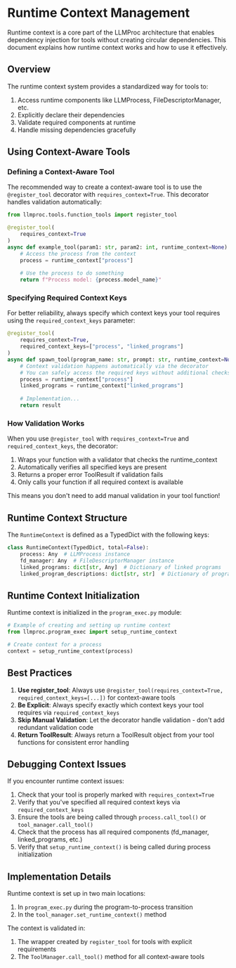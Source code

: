 # Runtime Context Management

Runtime context is a core part of the LLMProc architecture that enables dependency injection for tools without creating circular dependencies. This document explains how runtime context works and how to use it effectively.

## Overview

The runtime context system provides a standardized way for tools to:

1. Access runtime components like LLMProcess, FileDescriptorManager, etc.
2. Explicitly declare their dependencies
3. Validate required components at runtime
4. Handle missing dependencies gracefully

## Using Context-Aware Tools

### Defining a Context-Aware Tool

The recommended way to create a context-aware tool is to use the `@register_tool` decorator with `requires_context=True`. This decorator handles validation automatically:

```python
from llmproc.tools.function_tools import register_tool

@register_tool(
    requires_context=True
)
async def example_tool(param1: str, param2: int, runtime_context=None):
    # Access the process from the context
    process = runtime_context["process"]
    
    # Use the process to do something
    return f"Process model: {process.model_name}"
```

### Specifying Required Context Keys

For better reliability, always specify which context keys your tool requires using the `required_context_keys` parameter:

```python
@register_tool(
    requires_context=True,
    required_context_keys=["process", "linked_programs"]
)
async def spawn_tool(program_name: str, prompt: str, runtime_context=None):
    # Context validation happens automatically via the decorator
    # You can safely access the required keys without additional checks
    process = runtime_context["process"]
    linked_programs = runtime_context["linked_programs"]
    
    # Implementation...
    return result
```

### How Validation Works

When you use `@register_tool` with `requires_context=True` and `required_context_keys`, the decorator:

1. Wraps your function with a validator that checks the runtime_context
2. Automatically verifies all specified keys are present
3. Returns a proper error ToolResult if validation fails
4. Only calls your function if all required context is available

This means you don't need to add manual validation in your tool function!

## Runtime Context Structure

The `RuntimeContext` is defined as a TypedDict with the following keys:

```python
class RuntimeContext(TypedDict, total=False):
    process: Any  # LLMProcess instance
    fd_manager: Any  # FileDescriptorManager instance
    linked_programs: dict[str, Any]  # Dictionary of linked programs
    linked_program_descriptions: dict[str, str]  # Dictionary of program descriptions
```

## Runtime Context Initialization

Runtime context is initialized in the `program_exec.py` module:

```python
# Example of creating and setting up runtime context
from llmproc.program_exec import setup_runtime_context

# Create context for a process
context = setup_runtime_context(process)
```

## Best Practices

1. **Use register_tool**: Always use `@register_tool(requires_context=True, required_context_keys=[...])` for context-aware tools
2. **Be Explicit**: Always specify exactly which context keys your tool requires via `required_context_keys`
3. **Skip Manual Validation**: Let the decorator handle validation - don't add redundant validation code
4. **Return ToolResult**: Always return a ToolResult object from your tool functions for consistent error handling

## Debugging Context Issues

If you encounter runtime context issues:

1. Check that your tool is properly marked with `requires_context=True`
2. Verify that you've specified all required context keys via `required_context_keys`
3. Ensure the tools are being called through `process.call_tool()` or `tool_manager.call_tool()`
4. Check that the process has all required components (fd_manager, linked_programs, etc.)
5. Verify that `setup_runtime_context()` is being called during process initialization

## Implementation Details

Runtime context is set up in two main locations:

1. In `program_exec.py` during the program-to-process transition
2. In the `tool_manager.set_runtime_context()` method

The context is validated in:

1. The wrapper created by `register_tool` for tools with explicit requirements
2. The `ToolManager.call_tool()` method for all context-aware tools